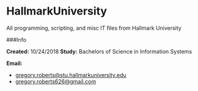 # HallmarkUniversity
All programming, scripting, and misc IT files from Hallmark University

###Info

**Created:** 10/24/2018
**Study:** 
Bachelors of Science in Information Systems

**Email:** 
- gregory.roberts@stu.hallmarkuniversity.edu
- gregory.roberts626@gmail.com
